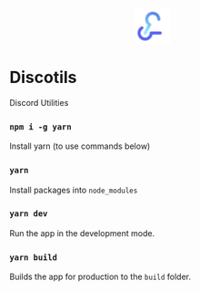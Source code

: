 <br />
<div align="center">
    <img src="./public/Logo.svg" width="64px" />
</div>

# Discotils

Discord Utilities

### `npm i -g yarn`

Install yarn (to use commands below)

### `yarn`

Install packages into `node_modules`

### `yarn dev`

Run the app in the development mode.

### `yarn build`

Builds the app for production to the `build` folder.
